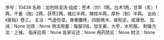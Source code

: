 序号：10438
名称：加剂除湿汤
组成：苍术（炒）1两，白术1两，甘草（炙）1两，干姜（炮）2两，茯苓2两，橘红半两，辣桂半两，厚朴（制）半两。
出处：《直指》卷三。
主治：气虚伤湿，身重腰疼，四肢微冷，或呕逆，或溏泄。
加减：None
功效：None
用法用量：每服3钱，加生姜、大枣，水煎服。
制备方法：上锉。
临床应用：None
各家论述：None
用药禁忌：None
附注：None
